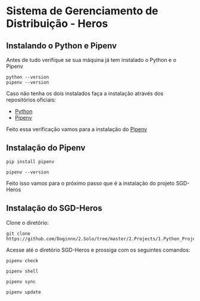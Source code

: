 # Sistema de Gerenciamento de Distribuição - Heros

## Instalando o Python e Pipenv
Antes de tudo verifique se sua máquina já tem instalado o Python e o Pipenv

```console
python --version
pipenv --version
```
Caso não tenha os dois instalados faça a instalação através dos repositórios oficiais:
- [Python](https://python.org.br/instalacao-linux/)
- [Pipenv](https://pipenv.kennethreitz.org/en/latest/#install-pipenv-today)

Feito essa verificação vamos para a instalação do [Pipenv](https://pypi.org/project/pipenv/)

## Instalação do Pipenv

```console
pip install pipenv 
```
```console
pipenv --version
```

Feito isso vamos para o próximo passo que é a instalação do projeto SGD-Heros

## Instalação do SGD-Heros

Clone o diretório:
```console
git clone https://github.com/Doginnn/2.Solo/tree/master/2.Projects/1.Python_Projects/soloSGE
```
Acesse até o diretório SGD-Heros e prossiga com os seguintes comandos:
```console
pipenv check
```
```console
pipenv shell
```
```console
pipenv sync
```
```console
pipenv update
```
